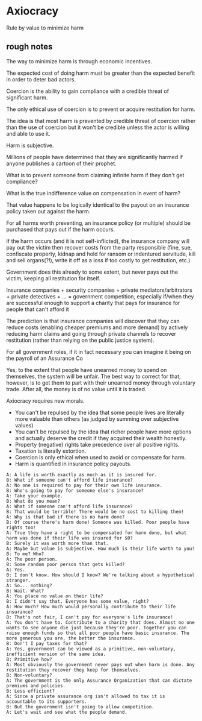 # Axiocracy

Rule by value to minimize harm

## rough notes

The way to minimize harm is through economic incentives.

The expected cost of doing harm must be greater than the expected benefit in order to deter bad actors.

Coercion is the ability to gain compliance with a credible threat of significant harm.

The only ethical use of coercion is to prevent or acquire restitution for harm.

The idea is that most harm is prevented by credible threat of coercion rather than the use of coercion but it won't be credible unless the actor is willing and able to use it.

Harm is subjective.

Millions of people have determined that they are significantly harmed if anyone publishes a cartoon of their prophet.

What is to prevent someone from claiming infinite harm if they don't get compliance?

What is the true indifference value on compensation in event of harm?

That value happens to be logically identical to the payout on an insurance policy taken out against the harm.

For all harms worth preventing, an insurance policy (or multiple) should be purchased that pays out if the harm occurs.

If the harm occurs (and it is not self-inflicted), the insurance company will pay out the victim then recover costs from the party responsible (fine, sue, confiscate property, kidnap and hold for ransom or indentured servitude, kill and sell organs(?!), write it off as a loss if too costly to get restitution, etc.)

Government does this already to some extent, but never pays out the victim, keeping all restitution for itself.

Insurance companies + security companies + private mediators/arbitrators + private detectives + ...  = government competition, especially if/when they are successful enough to support a charity that pays for insurance for people that can't afford it

The prediction is that insurance companies will discover that they can reduce costs (enabling cheaper premiums and more demand) by actively reducing harm claims and going through private channels to recover restitution (rather than relying on the public justice system).

For all government roles, if it in fact necessary you can imagine it being on the payroll of an Assurance Co

Yes, to the extent that people have unearned money to spend on themselves, the system will be unfair. The best way to correct for that, however, is to get them to part with their unearned money through voluntary trade. After all, the money is of no value until it is traded.

Axiocracy requires new morals.

* You can't be repulsed by the idea that some people lives are literally more valuable than others (as judged by summing over subjective values)
* You can't be repulsed by the idea that richer people have more options and actually deserve the credit if they acquired their wealth honestly.
* Property (negative) rights take precedence over all positive rights.
* Taxation is literally extortion.
* Coercion is only ethical when used to avoid or compensate for harm.
* Harm is quantified in insurance policy payouts.


```
A: A life is worth exactly as much as it is insured for.
B: What if someone can't afford life insurance?
A: No one is required to pay for their own life insurance.
B: Who's going to pay for someone else's insurance?
A: Take your example.
B: What do you mean?
A: What if someone can't afford life insurance?
B: That would be terrible! There would be no cost to killing them!
A: Why is that bad if there is no harm done?
B: Of course there's harm done! Someone was killed. Poor people have rights too!
A: True they have a right to be compensated for harm done, but what harm was done if their life was insured for $0?
B: Surely it was worth more than that.
A: Maybe but value is subjective. How much is their life worth to you?
B: To me? Who?
A: The poor person.
B: Some random poor person that gets killed?
A: Yes.
B: I don't know. How should I know? We're talking about a hypothetical stranger.
A: So... nothing?
B: Wait. What?
A: You place no value on their life?
B: I didn't say that. Everyone has some value, right?
A: How much? How much would personally contribute to their life insurance?
B: That's not fair, I can't pay for everyone's life insurance!
A: You don't have to. Contribute to a charity that does. Almost no one wants to see anyone die just because they're poor. Together you can raise enough funds so that all poor people have basic insurance. The more generous you are, the better the insurance.
B: Don't I pay taxes for that?
A: Yes, government can be viewed as a primitive, non-voluntary, inefficient version of the same idea.
B: Primitive how?
A: Most obviously the government never pays out when harm is done. Any restitution they recover they keep for themselves.
B: Non-voluntary?
A: The government is the only Assurance Organization that can dictate premiums and policies. 
B: Less efficient?
A: Since a private assurance org isn't allowed to tax it is accountable to its supporters.
B: But the government isn't going to allow competition.
A: Let's wait and see what the people demand.
```




